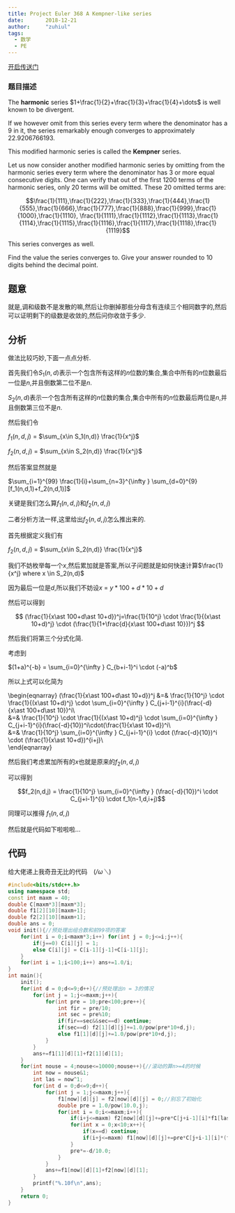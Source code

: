 ```yaml
---
title: Project Euler 368 A Kempner-like series
date:       2018-12-21
author:     "zuhiul"
tags:
  - 数学
  - PE
---
```



[开启传送门](https://projecteuler.net/problem=368)

### 题目描述
<!-- more -->

The **harmonic** series $1+\frac{1}{2}+\frac{1}{3}+\frac{1}{4}+\dots$ is well known to be divergent.

If we however omit from this series every term where the denominator has a $9$ in it, the series remarkably enough converges to approximately $22.9206766193$.

This modified harmonic series is called the **Kempner** series.

Let us now consider another modified harmonic series by omitting from the harmonic series every term where the denominator has $3$ or more equal consecutive digits. One can verify that out of the first $1200$ terms of the harmonic series, only $20$ terms will be omitted.
These $20$ omitted terms are:

$$\frac{1}{111},\frac{1}{222},\frac{1}{333},\frac{1}{444},\frac{1}{555},\frac{1}{666},\frac{1}{777},\frac{1}{888},\frac{1}{999},\frac{1}{1000},\frac{1}{1110}, \frac{1}{1111},\frac{1}{1112},\frac{1}{1113},\frac{1}{1114},\frac{1}{1115},\frac{1}{1116},\frac{1}{1117},\frac{1}{1118},\frac{1}{1119}$$

This series converges as well.

Find the value the series converges to.
Give your answer rounded to $10$ digits behind the decimal point.

## 题意

就是,调和级数不是发散的嘛,然后让你删掉那些分母含有连续三个相同数字的,然后可以证明剩下的级数是收敛的,然后问你收敛于多少.

## 分析

做法比较巧妙,下面一点点分析.

首先我们令$S_1(n,d)$表示一个包含所有这样的$n$位数的集合,集合中所有的$n$位数最后一位是$n$,并且倒数第二位不是$n$.

$S_2(n,d)$表示一个包含所有这样的$n$位数的集合,集合中所有的$n$位数最后两位是$n$,并且倒数第三位不是$n$.

然后我们令

$f_1(n,d,j)$ = $\sum_{x\in S_1(n,d)} \frac{1}{x^j}$

$f_2(n,d,j)$ = $\sum_{x\in S_2(n,d)} \frac{1}{x^j}$

然后答案显然就是

$\sum_{i=1}^{99} \frac{1}{i}+\sum_{n=3}^{\infty } \sum_{d=0}^{9} [f_1(n,d,1)+f_2(n,d,1)]$

关键是我们怎么算$f_1(n,d,j)$和$f_2(n,d,j)$

二者分析方法一样,这里给出$f_2(n,d,j)$怎么推出来的.

首先根据定义我们有

$f_2(n,d,j)$ = $\sum_{x\in S_2(n,d)} \frac{1}{x^j}$

我们不妨枚举每一个$x$,然后累加就是答案,所以子问题就是如何快速计算$\frac{1}{x^j} where x \in S_2(n,d)$

因为最后一位是$d$,所以我们不妨设$x$ = $y\ast 100+d\ast 10+d$

然后可以得到

$$
(\frac{1}{x\ast 100+d\ast 10+d})^j=\frac{1}{10^j} \cdot \frac{1}{(x\ast 10+d)^j} \cdot (\frac{1}{1+\frac{d}{x\ast 100+d\ast 10}})^j
$$

然后我们将第三个分式化简.

考虑到

$(1+a)^{-b} = \sum_{i=0}^{\infty } C_{b+i-1}^i \cdot (-a)^b$

所以上式可以化简为

\begin{eqnarray}
(\frac{1}{x\ast 100+d\ast 10+d})^j
&=& \frac{1}{10^j} \cdot \frac{1}{(x\ast 10+d)^j} \cdot \sum_{i=0}^{\infty } C_{j+i-1}^{i}(\frac{-d}{x\ast 100+d\ast 10})^i\\\
&=& \frac{1}{10^j} \cdot \frac{1}{(x\ast 10+d)^j} \cdot \sum_{i=0}^{\infty } C_{j+i-1}^{i}(\frac{-d}{10})^i\cdot(\frac{1}{x\ast 10+d})^i\\\
&=& \frac{1}{10^j} \sum_{i=0}^{\infty } C_{j+i-1}^{i} \cdot (\frac{-d}{10})^i \cdot (\frac{1}{x\ast 10+d})^{i+j}\\\
\end{eqnarray}

然后我们考虑累加所有的$x$也就是原来的$f_2(n,d,j)$

可以得到

$$f_2(n,d,j) = \frac{1}{10^j} \sum_{i=0}^{\infty } (\frac{-d}{10})^i \cdot C_{j+i-1}^{i} \cdot f_1(n-1,d,i+j)$$

同理可以推得 $f_1(n,d,j)$

然后就是代码如下啦啦啦$\dots$

## 代码

给大佬递上我奇丑无比的代码　(*/ω＼*)
```cpp
#include<bits/stdc++.h>
using namespace std;
const int maxm = 40;
double C[maxm*3][maxm*3];
double f1[2][10][maxm+1];
double f2[2][10][maxm+1];
double ans = 0;
void init(){//预处理出组合数和前99项的答案
	for(int i = 0;i<maxm*3;i++) for(int j = 0;j<=i;j++){
		if(j==0) C[i][j] = 1;
		else C[i][j] = C[i-1][j-1]+C[i-1][j];
	}
	for(int i = 1;i<100;i++) ans+=1.0/i;
}
int main(){
	init();
	for(int d = 0;d<=9;d++){//预处理出n = 3的情况
		for(int j = 1;j<=maxm;j++){
			for(int pre = 10;pre<100;pre++){
				int fir = pre/10;
				int sec = pre%10;
				if(fir==sec&&sec==d) continue;
				if(sec==d) f2[1][d][j]+=1.0/pow(pre*10+d,j);
				else f1[1][d][j]+=1.0/pow(pre*10+d,j);
			}
		}
		ans+=f1[1][d][1]+f2[1][d][1];
	}
	for(int nouse = 4;nouse<=10000;nouse++){//滚动的算n>=4的时候
		int now = nouse&1;
		int las = now^1;
		for(int d = 0;d<=9;d++){
			for(int j = 1;j<=maxm;j++){
				f1[now][d][j] = f2[now][d][j] = 0;//别忘了初始化
				double pre = 1.0/pow(10.0,j);
				for(int i = 0;i<=maxm;i++){
					if(i+j<=maxm) f2[now][d][j]+=pre*C[j+i-1][i]*f1[las][d][i+j];
					for(int x = 0;x<10;x++){
						if(x==d) continue;
						if(i+j<=maxm) f1[now][d][j]+=pre*C[j+i-1][i]*(f1[las][x][i+j]+f2[las][x][i+j]);
					}
					pre*=-d/10.0;
				}			
			}
			ans+=f1[now][d][1]+f2[now][d][1];
		}
		printf("%.10f\n",ans);
	}
	return 0;
}

```

